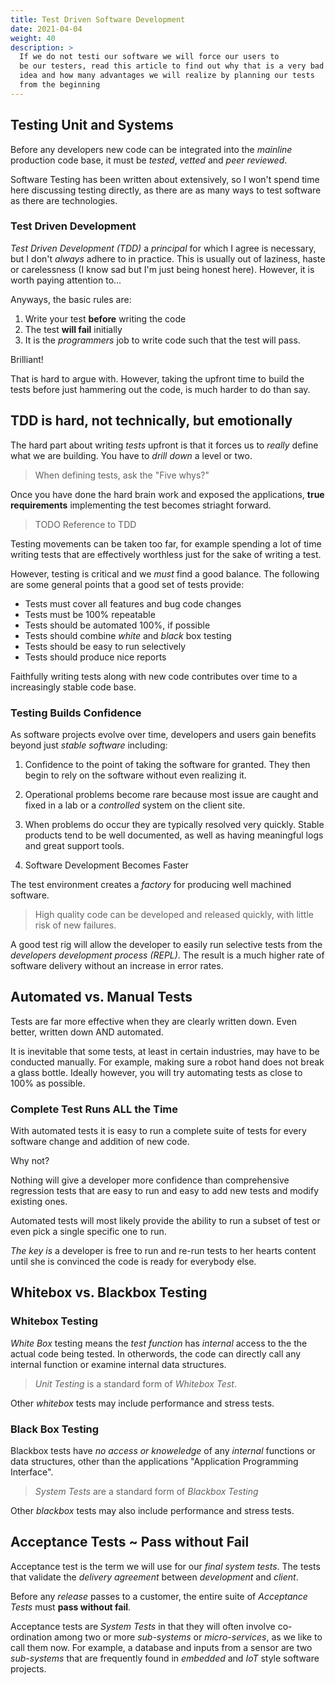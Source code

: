 ```yaml
---
title: Test Driven Software Development
date: 2021-04-04
weight: 40
description: >
  If we do not testi our software we will force our users to
  be our testers, read this article to find out why that is a very bad
  idea and how many advantages we will realize by planning our tests
  from the beginning
---
```


## Testing Unit and Systems

Before any developers new code can be integrated into the _mainline_ 
production code base, it must be _tested_, _vetted_ and _peer
reviewed_. 

Software Testing has been written about extensively, so I won't spend
time here discussing testing directly, as there are as many ways to
test software as there are technologies.

### Test Driven Development

_Test Driven Development (TDD)_ a _principal_ for which I agree is necessary, but I don't _always_ adhere to in practice. This is  usually out of
laziness, haste or carelessness (I know sad but I'm just being honest
here). However, it is worth paying attention to...

Anyways, the basic rules are:

1. Write your test **before** writing the code
2. The test **will fail** initially
3. It is the _programmers_ job to write code such that the test will pass.

Brilliant!

That is hard to argue with. However, taking the upfront time to build
the tests before just hammering out the code, is much harder to do than
say.

## TDD is hard, not technically, but emotionally

The hard part about writing _tests_ upfront is that it forces us to
_really_ define what we are building.  You have to _drill down_ a
level or two.

> When defining tests, ask the "Five whys?"

Once you have done the hard brain work and exposed the applications,
**true requirements** implementing the test becomes striaght forward.

> TODO Reference to TDD

Testing movements can be taken too far, for example spending a lot of
time writing tests that are effectively worthless just for the sake of
writing a test.

However, testing is critical and we *must* find a good
balance. The following are some general points that a good set of tests
provide: 

- Tests must cover all features and bug code changes
- Tests must be 100% repeatable
- Tests should be automated 100%, if possible
- Tests should combine _white_ and _black_ box testing
- Tests should be easy to run selectively
- Tests should produce nice reports

Faithfully writing tests along with new code contributes over time to
a increasingly stable code base.  

### Testing Builds Confidence

As software projects evolve over time, developers and users gain
benefits beyond just _stable software_ including:

1. Confidence to the point of taking the software for granted. They then
begin to rely on the software without even realizing it.

2. Operational problems become rare because most issue are caught and
fixed in a lab or a _controlled_ system on the client site.

3. When problems do occur they are typically resolved very
quickly. Stable products tend to be well documented, as well as having meaningful
logs and great support tools.

4. Software Development Becomes Faster

The test environment creates a _factory_ for producing well machined
software.

> High quality code can be developed and released quickly, with little
  risk of new failures.

A good test rig will allow the developer to easily run selective tests
from the _developers development process (REPL)_. The result is a much
higher rate of software delivery without an increase in error rates.

## Automated vs. Manual Tests

Tests are far more effective when they are clearly written down. Even
better, written down AND automated. 

It is inevitable that some tests, at least in certain industries, may
have to be conducted manually. For example, making sure a robot hand does not
break a glass bottle.  Ideally however, you will try
automating tests as close to 100% as possible.

### Complete Test Runs ALL the Time

With automated tests it is easy to run a complete suite of
tests for every software change and addition of new code.

Why not?

Nothing will give a developer more confidence than comprehensive
regression tests that are easy to run and easy to add new tests and
modify existing ones.

Automated tests will most likely provide the ability to run a subset
of test or even pick a single specific one to run.

_The key is_ a developer is free to run and re-run tests to her hearts
content until she is convinced the code is ready for everybody else.

## Whitebox vs. Blackbox Testing

### Whitebox Testing

_White Box_ testing means the _test function_ has _internal_ access to
the the actual code being tested. In otherwords, the code can directly
call any internal function or examine internal data structures.

> _Unit Testing_ is a standard form of _Whitebox Test_.

Other _whitebox_ tests may include performance and stress tests.

### Black Box Testing

Blackbox tests have _no access or knoweledge_ of any _internal_
functions or data structures, other than the applications "Application
Programming Interface".

> _System Tests_ are a standard form of _Blackbox Testing_

Other _blackbox_ tests may also include performance and stress tests.

## Acceptance Tests ~ Pass without Fail

Acceptance test is the term we will use for our _final system tests_. 
The tests that validate the _delivery agreement_ between _development_
and _client_.

Before any _release_ passes to a customer, the entire suite of
_Acceptance Tests_ must **pass without fail**.

Acceptance tests are _System Tests_ in that they will often involve
co-ordination among two or more _sub-systems_ or _micro-services_, as
we like to call them now.  For example, a database and inputs from a
sensor are two _sub-systems_ that are frequently found in _embedded_
and _IoT_ style software projects.

